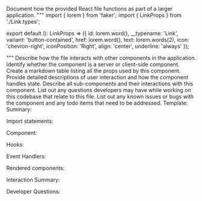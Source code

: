 Document how the provided React file functions as part of a larger application.
"""
import { lorem } from 'faker';
import { LinkProps } from './Link.types';

export default (): LinkProps => ({
  id: lorem.word(),
  __typename: 'Link',
  variant: 'button-contained',
  href: lorem.word(),
  text: lorem.words(2),
  icon: 'chevron-right',
  iconPosition: 'Right',
  align: 'center',
  underline: 'always'
});

"""
Describe how the file interacts with other components in the application.
Identify whether the component is a server or client-side component.
Create a markdown table listing all the props used by this component.
Provide detailed descriptions of user interaction and how the component handles state.
Describe all sub-components and their interactions with this component.
List out any questions developers may have while working on this codebase that relate to this file.
List out any known issues or bugs with the component and any todo items that need to be addressed.
Template:
Summary:
<brief overview of the file and all its major components>

Import statements:
<describe the imports and dependencies>

Component:
<Summary of component>

Hooks:
<list of hooks with descriptions>

Event Handlers:
<list of Event Handlers with descriptions>

Rendered components:
<list of Rendered components with descriptions>

Interaction Summary:
<a summary of how the file could interact with the rest of the application>

Developer Questions:
<a list of questions Developers working with this component may have the following questions when debugging>